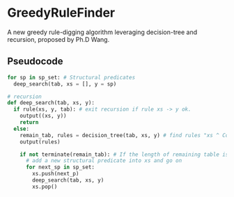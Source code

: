# GreedyRuleFinder
A new greedy rule-digging algorithm leveraging decision-tree and recursion, proposed by Ph.D Wang.

## Pseudocode
```python
for sp in sp_set: # Structural predicates
  deep_search(tab, xs = [], y = sp)

# recursion
def deep_search(tab, xs, y):
  if rule(xs, y, tab): # exit recursion if rule xs -> y ok.
    output((xs, y))
    return
  else:
    remain_tab, rules = decision_tree(tab, xs, y) # find rules "xs ^ Constant predicates -> y"
    output(rules)

    if not terminate(remain_tab): # If the length of remaining table is enough to find ok rule.
      # add a new structural predicate into xs and go on
      for next_sp in sp_set:
        xs.push(next_p)
        deep_search(tab, xs, y)
        xs.pop()
```